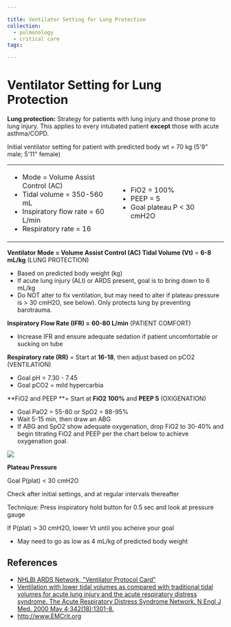 ```yaml
---

title: Ventilator Setting for Lung Protection
collection:
  - pulmonology
  - critical care
tags:

---
```


# Ventilator Setting for Lung Protection

**Lung protection:** Strategy for patients with lung injury and those prone to lung injury. This applies to every intubated patient **except** those with acute asthma/COPD.

Initial ventilator setting for patient with predicted body wt = 70 kg (5'9" male; 5'11" female)

<table>
<colgroup>
<col width="50%" />
<col width="50%" />
</colgroup>
<tbody>
<tr class="odd">
<td><ul>
<li>Mode = Volume Assist Control (AC)<br />
</li>
<li>Tidal volume = 350-560 mL<br />
</li>
<li>Inspiratory flow rate = 60 L/min<br />
</li>
<li>Respiratory rate = 16<br />
</li>
</ul></td>
<td><ul>
<li>FiO2 = 100%<br />
</li>
<li>PEEP = 5<br />
</li>
<li>Goal plateau P &lt; 30 cmH2O<br />
</li>
</ul></td>
</tr>
</tbody>
</table>

**Ventilator Mode = Volume Assist Control (AC)
Tidal Volume (Vt)** = **6-8 mL/kg** (LUNG PROTECTION)

-   Based on <span class="aglmd-moreinfo ui-moreinfo" data-iid="53aa247bd35d3ae92e001a0e">predicted body weight (kg)</span>
-   If acute lung injury (ALI) or ARDS present, goal is to bring down to 6 mL/kg
-   Do NOT alter to fix ventilation, but may need to alter if plateau pressure is &gt; 30 cmH2O, see below). Only protects lung by preventing barotrauma.

**Inspiratory Flow Rate (IFR) =** **60-80 L/min** (PATIENT COMFORT)

-   Increase IFR and ensure adequate sedation if patient uncomfortable or sucking on tube

**Respiratory rate (RR)** = Start at **16-18**, then adjust based on pCO2 (VENTILATION)

-   Goal pH = 7.30 - 7.45
-   Goal pCO2 = mild hypercarbia

**FiO2 and PEEP **= Start at **FiO2 100%** and **PEEP 5** (OXIGENATION)

-   Goal PaO2 = 55-80 or SpO2 = 88-95%
-   Wait 5-15 min, then draw an ABG
-   If ABG and SpO2 show adequate oxygenation, drop FiO2 to 30-40% and begin titrating FiO2 and PEEP per the chart below to achieve oxygenation goal.

![](https://d2p53dh3qxfm0x.cloudfront.net/uploads/img/1jx/5/m/feee0286-0795-59e2-a659-14520a41418c/640.png)

**Plateau Pressure**

Goal P(plat) &lt; 30 cmH2O

Check after initial settings, and at regular intervals thereafter

Technique: Press inspiratory hold button for 0.5 sec and look at pressure gauge

If P(plat) &gt; 30 cmH2O, lower Vt until you acheive your goal

-   May need to go as low as 4 mL/kg of predicted body weight

## References

-   [NHLBI ARDS Network, "Ventilator Protocol Card"](http://www.ardsnet.org/node/77791)
-   [Ventilation with lower tidal volumes as compared with traditional tidal volumes for acute lung injury and the acute respiratory distress syndrome. The Acute Respiratory Distress Syndrome Network. N Engl J Med. 2000 May 4;342(18):1301-8.](https://www.ncbi.nlm.nih.gov/pubmed/10793162)
-   <http://www.EMCrit.org>
